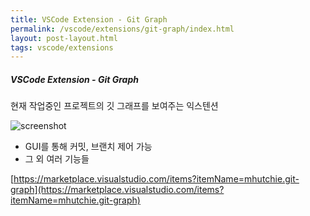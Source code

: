 ```yaml
---
title: VSCode Extension - Git Graph
permalink: /vscode/extensions/git-graph/index.html
layout: post-layout.html
tags: vscode/extensions
---
```


##### VSCode Extension - Git Graph

현재 작업중인 프로젝트의 깃 그래프를 보여주는 익스텐션

![screenshot](01.png)

- GUI를 통해 커밋, 브랜치 제어 가능
- 그 외 여러 기능들

[https://marketplace.visualstudio.com/items?itemName=mhutchie.git-graph](https://marketplace.visualstudio.com/items?itemName=mhutchie.git-graph)
